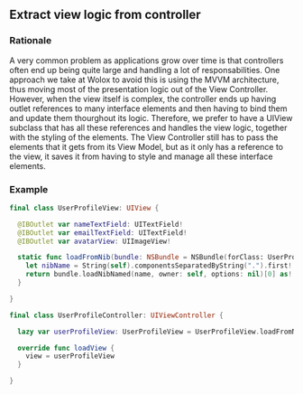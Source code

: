 ## Extract view logic from controller

### Rationale

A very common problem as applications grow over time is that controllers often end up being quite large and handling a lot of responsabilities. One approach we take at Wolox to avoid this is using the MVVM architecture, thus moving most of the presentation logic out of the View Controller. However, when the view itself is complex, the controller ends up having outlet references to many interface elements and then having to bind them and update them thourghout its logic. Therefore, we prefer to have a UIView subclass that has all these references and handles the view logic, together with the styling of the elements. The View Controller still has to pass the elements that it gets from its View Model, but as it only has a reference to the view, it saves it from having to style and manage all these interface elements.

### Example

```swift
final class UserProfileView: UIView {

  @IBOutlet var nameTextField: UITextField!
  @IBOutlet var emailTextField: UITextField!
  @IBOutlet var avatarView: UIImageView!

  static func loadFromNib(bundle: NSBundle = NSBundle(forClass: UserProfileView.self)) -> UserProfileView {
    let nibName = String(self).componentsSeparatedByString(".").first!
    return bundle.loadNibNamed(name, owner: self, options: nil)[0] as! NibLoadableViewType
  }

}

final class UserProfileController: UIViewController {

  lazy var userProfileView: UserProfileView = UserProfileView.loadFromNib()

  override func loadView {
    view = userProfileView
  }

}
```
